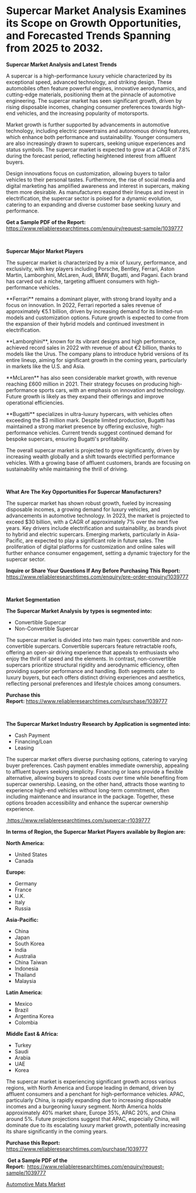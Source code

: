 <p><h1>Supercar Market Analysis Examines its Scope on Growth Opportunities, and Forecasted Trends Spanning from 2025 to 2032.</h1></p><p><strong>Supercar Market Analysis and Latest Trends</strong></p>
<p><p>A supercar is a high-performance luxury vehicle characterized by its exceptional speed, advanced technology, and striking design. These automobiles often feature powerful engines, innovative aerodynamics, and cutting-edge materials, positioning them at the pinnacle of automotive engineering. The supercar market has seen significant growth, driven by rising disposable incomes, changing consumer preferences towards high-end vehicles, and the increasing popularity of motorsports.</p><p>Market growth is further supported by advancements in automotive technology, including electric powertrains and autonomous driving features, which enhance both performance and sustainability. Younger consumers are also increasingly drawn to supercars, seeking unique experiences and status symbols. The supercar market is expected to grow at a CAGR of 7.8% during the forecast period, reflecting heightened interest from affluent buyers.</p><p>Design innovations focus on customization, allowing buyers to tailor vehicles to their personal tastes. Furthermore, the rise of social media and digital marketing has amplified awareness and interest in supercars, making them more desirable. As manufacturers expand their lineups and invest in electrification, the supercar sector is poised for a dynamic evolution, catering to an expanding and diverse customer base seeking luxury and performance.</p></p>
<p><strong>Get a Sample PDF of the Report:&nbsp;</strong> <a href="https://www.reliableresearchtimes.com/enquiry/request-sample/1039777?utm_campaign=2204&utm_medium=2&utm_source=Github&utm_content=ia&utm_term=30032025&utm_id=supercar">https://www.reliableresearchtimes.com/enquiry/request-sample/1039777</a></p>
<p>&nbsp;</p>
<p><strong>Supercar Major Market Players</strong></p>
<p><p>The supercar market is characterized by a mix of luxury, performance, and exclusivity, with key players including Porsche, Bentley, Ferrari, Aston Martin, Lamborghini, McLaren, Audi, BMW, Bugatti, and Pagani. Each brand has carved out a niche, targeting affluent consumers with high-performance vehicles.</p><p>**Ferrari** remains a dominant player, with strong brand loyalty and a focus on innovation. In 2022, Ferrari reported a sales revenue of approximately €5.1 billion, driven by increasing demand for its limited-run models and customization options. Future growth is expected to come from the expansion of their hybrid models and continued investment in electrification.</p><p>**Lamborghini**, known for its vibrant designs and high performance, achieved record sales in 2022 with revenue of about €2 billion, thanks to models like the Urus. The company plans to introduce hybrid versions of its entire lineup, aiming for significant growth in the coming years, particularly in markets like the U.S. and Asia.</p><p>**McLaren** has also seen considerable market growth, with revenue reaching £600 million in 2021. Their strategy focuses on producing high-performance sports cars, with an emphasis on innovation and technology. Future growth is likely as they expand their offerings and improve operational efficiencies.</p><p>**Bugatti** specializes in ultra-luxury hypercars, with vehicles often exceeding the $3 million mark. Despite limited production, Bugatti has maintained a strong market presence by offering exclusive, high-performance vehicles. Current trends suggest continued demand for bespoke supercars, ensuring Bugatti's profitability.</p><p>The overall supercar market is projected to grow significantly, driven by increasing wealth globally and a shift towards electrified performance vehicles. With a growing base of affluent customers, brands are focusing on sustainability while maintaining the thrill of driving.</p></p>
<p>&nbsp;</p>
<p><strong>What Are The Key Opportunities For Supercar Manufacturers?</strong></p>
<p><p>The supercar market has shown robust growth, fueled by increasing disposable incomes, a growing demand for luxury vehicles, and advancements in automotive technology. In 2023, the market is projected to exceed $30 billion, with a CAGR of approximately 7% over the next five years. Key drivers include electrification and sustainability, as brands pivot to hybrid and electric supercars. Emerging markets, particularly in Asia-Pacific, are expected to play a significant role in future sales. The proliferation of digital platforms for customization and online sales will further enhance consumer engagement, setting a dynamic trajectory for the supercar sector.</p></p>
<p><strong>Inquire or Share Your Questions If Any Before Purchasing This Report:</strong> <a href="https://www.reliableresearchtimes.com/enquiry/pre-order-enquiry/1039777?utm_campaign=2204&utm_medium=2&utm_source=Github&utm_content=ia&utm_term=30032025&utm_id=supercar">https://www.reliableresearchtimes.com/enquiry/pre-order-enquiry/1039777</a></p>
<p>&nbsp;</p>
<p><strong>Market Segmentation</strong></p>
<p><strong>The Supercar Market Analysis by types is segmented into:</strong></p>
<p><ul><li>Convertible Supercar</li><li>Non-Convertible Supercar</li></ul></p>
<p><p>The supercar market is divided into two main types: convertible and non-convertible supercars. Convertible supercars feature retractable roofs, offering an open-air driving experience that appeals to enthusiasts who enjoy the thrill of speed and the elements. In contrast, non-convertible supercars prioritize structural rigidity and aerodynamic efficiency, often providing superior performance and handling. Both segments cater to luxury buyers, but each offers distinct driving experiences and aesthetics, reflecting personal preferences and lifestyle choices among consumers.</p></p>
<p><strong>Purchase this Report:&nbsp;</strong><a href="https://www.reliableresearchtimes.com/purchase/1039777?utm_campaign=2204&utm_medium=2&utm_source=Github&utm_content=ia&utm_term=30032025&utm_id=supercar">https://www.reliableresearchtimes.com/purchase/1039777</a></p>
<p>&nbsp;</p>
<p><strong>The Supercar Market Industry Research by Application is segmented into:</strong></p>
<p><ul><li>Cash Payment</li><li>Financing/Loan</li><li>Leasing</li></ul></p>
<p><p>The supercar market offers diverse purchasing options, catering to varying buyer preferences. Cash payment enables immediate ownership, appealing to affluent buyers seeking simplicity. Financing or loans provide a flexible alternative, allowing buyers to spread costs over time while benefiting from supercar ownership. Leasing, on the other hand, attracts those wanting to experience high-end vehicles without long-term commitment, often including maintenance and insurance in the package. Together, these options broaden accessibility and enhance the supercar ownership experience.</p></p>
<p><a href="https://www.reliableresearchtimes.com/supercar-r1039777?utm_campaign=2204&utm_medium=2&utm_source=Github&utm_content=ia&utm_term=30032025&utm_id=supercar">&nbsp;https://www.reliableresearchtimes.com/supercar-r1039777</a></p>
<p><strong>In terms of Region, the Supercar Market Players available by Region are:</strong></p>
<p>
    <p> <strong> North America: </strong>
        <ul>
            <li>United States</li>
            <li>Canada</li>
        </ul>
        </p> 
    <p> <strong> Europe: </strong>
        <ul>
            <li>Germany</li>
            <li>France</li>
            <li>U.K.</li>
            <li>Italy</li>
            <li>Russia</li>
        </ul>
        </p> 
    <p> <strong> Asia-Pacific: </strong>
        <ul>
            <li>China</li>
            <li>Japan</li>
            <li>South Korea</li>
            <li>India</li>
            <li>Australia</li>
            <li>China Taiwan</li>
            <li>Indonesia</li>
            <li>Thailand</li>
            <li>Malaysia</li>
        </ul>
        </p> 
    <p> <strong> Latin America: </strong>
        <ul>
            <li>Mexico</li>
            <li>Brazil</li>
            <li>Argentina Korea</li>
            <li>Colombia</li>
        </ul>
        </p> 
    <p> <strong> Middle East & Africa: </strong>
        <ul>
            <li>Turkey</li>
            <li>Saudi</li>
            <li>Arabia</li>
            <li>UAE</li>
            <li>Korea</li>
        </ul>
    </p>
    </p>
<p><p>The supercar market is experiencing significant growth across various regions, with North America and Europe leading in demand, driven by affluent consumers and a penchant for high-performance vehicles. APAC, particularly China, is rapidly expanding due to increasing disposable incomes and a burgeoning luxury segment. North America holds approximately 40% market share, Europe 35%, APAC 20%, and China around 5%. Future projections suggest that APAC, especially China, will dominate due to its escalating luxury market growth, potentially increasing its share significantly in the coming years.</p></p>
<p><strong>Purchase this Report: </strong><a href="https://www.reliableresearchtimes.com/purchase/1039777?utm_campaign=2204&utm_medium=2&utm_source=Github&utm_content=ia&utm_term=30032025&utm_id=supercar">https://www.reliableresearchtimes.com/purchase/1039777</a></p>
<p>&nbsp;<strong>Get a Sample PDF of the Report:&nbsp;&nbsp;</strong><a href="https://www.reliableresearchtimes.com/enquiry/request-sample/1039777?utm_campaign=2204&utm_medium=2&utm_source=Github&utm_content=ia&utm_term=30032025&utm_id=supercar">https://www.reliableresearchtimes.com/enquiry/request-sample/1039777</a></p>
<p><strong></strong></p>
<p><p><a href="https://github.com/mharielmesa/Market-Research-Report-List-5/blob/main/automotive-mats-market.md?utm_campaign=2204&utm_medium=2&utm_source=Github&utm_content=ia&utm_term=30032025&utm_id=supercar">Automotive Mats Market</a></p></p>